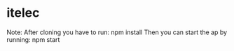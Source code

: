 # itelec

Note: After cloning you have to run: npm install
Then you can start the ap by running: npm start
